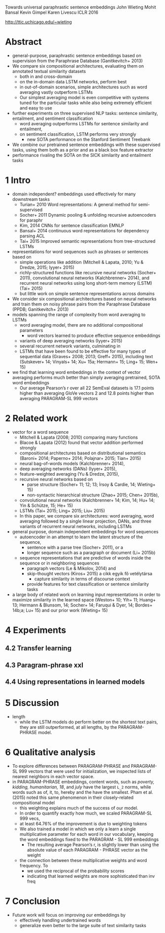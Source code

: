 Towards universal paraphrastic sentence embeddings
John Wieting Mohit Bansal Kevin Gimpel Karen Livescu
ICLR 2016

http://ttic.uchicago.edu/~wieting

# Abstract

* general-purpose, paraphrastic sentence embeddings
  based on supervision from the Paraphrase Database (Ganitkevitch+ 2013)
* We compare six compositional architectures,
  evaluating them on annotated textual similarity datasets
  * both in and cross-domain
  * on the in-domain data LSTM networks, perform best
  * in out-of-domain scenarios,
    simple architectures such as word averaging vastly outperform LSTMs
  * Our simplest averaging model is even competitive with systems tuned for the
    particular tasks while also being extremely efficient and easy to use
* further experiments on three supervised NLP tasks:
  sentence similarity, entailment, and sentiment classification
  * word averaging outperforms LSTMs for sentence similarity and entailment,
  * on sentiment classification, LSTM performs very strongly
    * new SOTA performance on the Stanford Sentiment Treebank
* We combine our pretrained sentence embeddings with these supervised tasks,
  using them both as a prior and as a black box feature extractor
* performance rivaling the SOTA
  on the SICK similarity and entailment tasks


# 1 Intro

* domain independent? embeddings used effectively for many downstream tasks
  * Turian+ 2010 Word representations: A general method for semi-supervised
  * Socher+ 2011 Dynamic pooling & unfolding recursive autoencoders for paraphr
  * Kim, 2014 CNNs for sentence classification EMNLP
  * Bansal+ 2014 continuous word representations for dependency parsing ACL
  * Tai+ 2015 Improved semantic representations from tree-structured LSTMs
* representations for word sequences such as phrases or sentences based on
  * simple operations like addition
    (Mitchell & Lapata, 2010; Yu & Dredze, 2015; Iyyer+ 2015)
  * richly-structured functions like recursive neural networks (Socher+ 2011),
    convolutional neural networks (Kalchbrenner+ 2014), and
    recurrent neural networks using long short-term memory (LSTM) (Tai+ 2015)
  * but little work on simple sentence representations across domains
* We consider six compositional architectures based on neural networks and
  train them on noisy phrase pairs from the Paraphrase Database
  (PPDB; Ganitkevitch+ 2013)
* models spanning the range of complexity from word averaging to LSTMs
  * word averaging model, there are no additional compositional parameters
    * word vectors learned to produce effective sequence embeddings
  * variants of deep averaging networks (Iyyer+ 2015)
  * several recurrent network variants, culminating in
  * LSTMs that have been found to be effective for many types of
    sequential data (Graves+ 2008; 2013; Greff+ 2015), including
    text (Sutskever+ 14; Vinyals+ 14; Xu+ 15a; Hermann+ 15; Ling+ 15; Wen+ 15)
* we find that learning word embeddings in the context of vector averaging
  performs much better than simply averaging pretrained, SOTA word
  embeddings
  * Our average Pearson’s r over all 22 SemEval datasets is
    17.1 points higher than averaging GloVe vectors 2 and
    12.8 points higher than averaging PARAGRAM-SL 999 vectors

# 2 Related work

* vector for a word sequence
  * Mitchell & Lapata (2008; 2010) comparing many functions
  * Blacoe & Lapata (2012) found that vector addition performed strongly
  * compositional architectures based on distributional semantics
    (Baroni+ 2014; Paperno+ 2014; Polajnar+ 2015; Tian+ 2015)
  * neural bag-of-words models (Kalchbrenner+ 2014),
  * deep averaging networks (DANs) (Iyyer+ 2015),
  * feature-weighted averaging (Yu & Dredze, 2015),
  * recursive neural networks based on
    * parse structure (Socher+ 11; 12; 13; İrsoy & Cardie, 14; Wieting+ 15)
    * non-syntactic hierarchical structure (Zhao+ 2015; Chen+ 2015b),
  * convolutional neural networks
    (Kalchbrenner+ 14; Kim, 14; Hu+ 14; Yin & Schütze, 15; He+ 15)
  * LSTMs (Tai+ 2015; Ling+ 2015; Liu+ 2015)
  * In this paper, we compare six architectures: word averaging,
    word averaging followed by a single linear projection, DANs, and
    three variants of recurrent neural networks, including LSTMs
* general purpose, domain independent embeddings for word sequences
  * autoencoder in an attempt to learn the latent structure of the sequence,
    * sentence with a parse tree (Socher+ 2011), or a
    * longer sequence such as a paragraph or document (Li+ 2015b)
  * sequence representations that are predictive of words inside the sequence
    or in neighboring sequences
    * paragraph vectors (Le & Mikolov, 2014) and
    * skip-thought vectors (Kiros+ 2015) a cikk egyik fő vetélytársa
      * capture similarity in terms of discourse context
    * provide features for text classification or sentence similarity tasks
* a large body of related work on learning input representations
  in order to maximize similarity in the learned space
  (Weston+ 10; Yih+ 11; Huang+ 13; Hermann & Blunsom, 14; Socher+ 14;
  Faruqui & Dyer, 14; Bordes+ 14b;a; Lu+ 15) and our prior work (Wieting+ 15)

# 4 Experiments

## 4.2 Transfer learning

## 4.3 Paragram-phrase xxl

## 4.4 Using representations in learned models

# 5 Discussion

* length
  * while the LSTM models do perform better on the shortest text pairs, they
    are still outperformed, at all lengths, by the PARAGRAM-PHRASE model.

# 6 Qualitative analysis

* To explore differences between PARAGRAM-PHRASE and PARAGRAM-SL 999 vectors
  that were used for initialization,
  we inspected lists of nearest neighbors in each vector space.
* in PARAGRAM-PHRASE embeddings, content words, such as _poverty,
  kidding, humanitarian, 18_, and _july_ have the largest `L_2` norms, while
  words such as of, it, to, hereby and the have the smallest.
  Pham et al.  (2015) noted this same phenomenon in their closely-related
  compositional model
  * this weighting explains much of the success of our model.
  * In order to quantify exactly how much, we scaled PARAGRAM-SL 999 vecs,
  * at least 64.76% of the improvement is due to weighting tokens
  * We also trained a model in which we only a learn a single multiplicative
    parameter for each word in our vocabulary, keeping the word embeddings
    fixed to the PARAGRAM - SL 999 embeddings
    * The resulting average Pearson’s r, is slightly lower than using the
      absolute value of each PARAGRAM - PHRASE vector as the weight
  * the connection between these multiplicative weights and word frequency. To
    * we used the reciprocal of the probability scores
    * indicating that learned weights are more sophisticated than inv freq

# 7 Conclusion

* Future work will focus on improving our embeddings by
  * effectively handling undertrained words
  * generalize even better to the large suite of text similarity tasks

